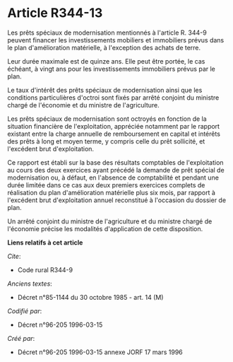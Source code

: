 # Article R344-13

Les prêts spéciaux de modernisation mentionnés à l'article R. 344-9 peuvent financer les investissements mobiliers et
immobiliers prévus dans le plan d'amélioration matérielle, à l'exception des achats de terre.

Leur durée maximale est de quinze ans. Elle peut être portée, le cas échéant, à vingt ans pour les investissements
immobiliers prévus par le plan.

Le taux d'intérêt des prêts spéciaux de modernisation ainsi que les conditions particulières d'octroi sont fixés par arrêté
conjoint du ministre chargé de l'économie et du ministre de l'agriculture.

Les prêts spéciaux de modernisation sont octroyés en fonction de la situation financière de l'exploitation, appréciée
notamment par le rapport existant entre la charge annuelle de remboursement en capital et intérêts des prêts à long et moyen
terme, y compris celle du prêt sollicité, et l'excédent brut d'exploitation.

Ce rapport est établi sur la base des résultats comptables de l'exploitation au cours des deux exercices ayant précédé la
demande de prêt spécial de modernisation ou, à défaut, en l'absence de comptabilité et pendant une durée limitée dans ce cas
aux deux premiers exercices complets de réalisation du plan d'amélioration matérielle plus six mois, par rapport à l'excédent
brut d'exploitation annuel reconstitué à l'occasion du dossier de plan.

Un arrêté conjoint du ministre de l'agriculture et du ministre chargé de l'économie précise les modalités d'application de
cette disposition.

**Liens relatifs à cet article**

_Cite_:

  - Code rural R344-9

_Anciens textes_:

  - Décret n°85-1144 du 30 octobre 1985 - art. 14 (M)

_Codifié par_:

  - Décret n°96-205 1996-03-15

_Créé par_:

  - Décret n°96-205 1996-03-15 annexe JORF 17 mars 1996
